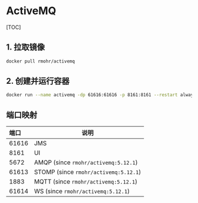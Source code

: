 # ActiveMQ

[TOC]

## 1. 拉取镜像

```sh
docker pull rmohr/activemq
```

## 2. 创建并运行容器

```sh
docker run --name activemq -dp 61616:61616 -p 8161:8161 --restart always rmohr/activemq
```

## 端口映射

| 端口  | 说明                                  |
| :---- | ------------------------------------- |
| 61616 | JMS                                   |
| 8161  | UI                                    |
| 5672  | AMQP  (since `rmohr/activemq:5.12.1`) |
| 61613 | STOMP (since `rmohr/activemq:5.12.1`) |
| 1883  | MQTT  (since `rmohr/activemq:5.12.1`) |
| 61614 | WS    (since `rmohr/activemq:5.12.1`) |
